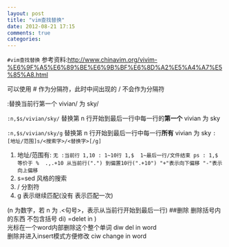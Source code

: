 ```yaml
---
layout: post
title: "vim查找替换"
date: 2012-08-21 17:15
comments: true
categories: 
---
```

`#vim查找替换`
参考资料:http://www.chinavim.org/vivim-%E6%9F%A5%E6%89%BE%E6%9B%BF%E6%8D%A2%E5%A4%A7%E5%85%A8.html

 可以使用 # 作为分隔符，此时中间出现的 / 不会作为分隔符

 :替换当前行第一个 vivian/ 为 sky/

 <code>:n,$s/vivian/sky/</code> 替换第 n 行开始到最后一行中每一行的**第一个** vivian 为 sky

 <code>:n,$s/vivian/sky/g</code> 替换第 n 行开始到最后一行中每一行**所有** vivian 为 sky
`
:[地址/范围]s/<搜索字>/<替换字>[/g]
`

1. 地址/范围有:
`
 无 :当前行
 1,10 : 1~10行
 1,$  1~最后一行/文件结束 ps : 1,$ 等价于 % 
 .,.+10 从当前行(".") 到偏置10行(".+10") "+"表示向下偏移 "-"表示向上偏移 
`
2. s=sed 风格的搜索
3. / 分割符
4. g  表示继续匹配(没有 表示匹配一次)

(n 为数字，若 n 为 .<句号>，表示从当前行开始到最后一行)
##删除
删除括号内的东西 不包含括号 di) =delet in )  
光标在一个word内部删除这个整个单词 diw  del in word  
删除并进入insert模式方便修改 ciw change in word  
